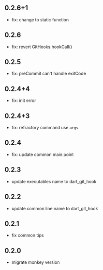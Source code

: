 ## 0.2.6+1

- fix: change to static function

## 0.2.6

- fix: revert GitHooks.hookCall()

## 0.2.5

- fix: preCommit can't handle exitCode

## 0.2.4+4

- fix: init error

## 0.2.4+3

- fix: refractory command use `args`

## 0.2.4

- fix: update common main point

## 0.2.3

- update executables name to dart_git_hook

## 0.2.2

- update common line name to dart_git_hook

## 0.2.1

- fix common tips

## 0.2.0

- migrate monkey version